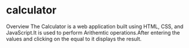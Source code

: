 # calculator #
Overview
The Calculator is a web application built using HTML, CSS, and JavaScript.It is used to perform Arithemtic operations.After entering the values and clicking on the equal to it displays the result.
